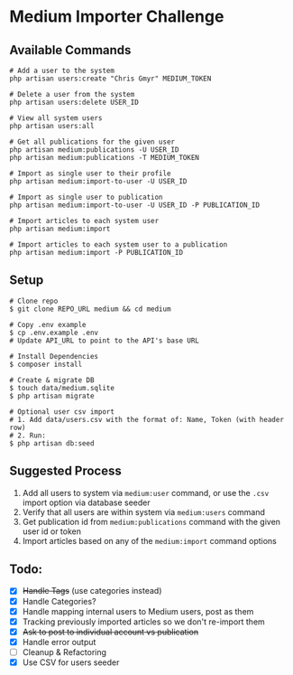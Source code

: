 # Medium Importer Challenge

## Available Commands

    # Add a user to the system
    php artisan users:create "Chris Gmyr" MEDIUM_TOKEN
    
    # Delete a user from the system
    php artisan users:delete USER_ID
    
    # View all system users
    php artisan users:all
    
    # Get all publications for the given user
    php artisan medium:publications -U USER_ID
    php artisan medium:publications -T MEDIUM_TOKEN
    
    # Import as single user to their profile
    php artisan medium:import-to-user -U USER_ID
    
    # Import as single user to publication
    php artisan medium:import-to-user -U USER_ID -P PUBLICATION_ID
    
    # Import articles to each system user
    php artisan medium:import
    
    # Import articles to each system user to a publication
    php artisan medium:import -P PUBLICATION_ID

## Setup

    # Clone repo
    $ git clone REPO_URL medium && cd medium
    
    # Copy .env example
    $ cp .env.example .env
    # Update API_URL to point to the API's base URL
    
    # Install Dependencies
    $ composer install
    
    # Create & migrate DB
    $ touch data/medium.sqlite
    $ php artisan migrate
    
    # Optional user csv import
    # 1. Add data/users.csv with the format of: Name, Token (with header row)
    # 2. Run:
    $ php artisan db:seed

## Suggested Process

1. Add all users to system via `medium:user` command, or use the `.csv` import option via database seeder
2. Verify that all users are within system via `medium:users` command
3. Get publication id from `medium:publications` command with the given user id or token
4. Import articles based on any of the `medium:import` command options

## Todo:

- [x] ~~Handle Tags~~ (use categories instead)
- [x] Handle Categories?
- [x] Handle mapping internal users to Medium users, post as them
- [x] Tracking previously imported articles so we don't re-import them
- [x] ~~Ask to post to individual account vs publication~~
- [x] Handle error output
- [ ] Cleanup & Refactoring
- [x] Use CSV for users seeder
